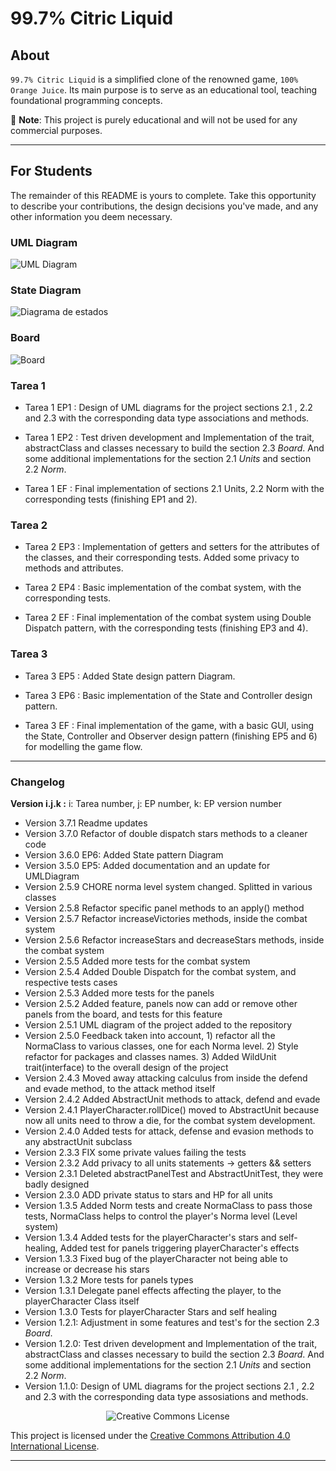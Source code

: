 # 99.7% Citric Liquid

## About

`99.7% Citric Liquid` is a simplified clone of the renowned game, `100% Orange Juice`. Its main
purpose is to serve as an educational tool, teaching foundational programming concepts.

📢 **Note**: This project is purely educational and will not be used for any commercial purposes.

---

## For Students

The remainder of this README is yours to complete. Take this opportunity to describe your
contributions, the design decisions you've made, and any other information you deem necessary.

### UML Diagram
![UML Diagram](/imagenes/UML99OrangeUiceDiagram.png  "UML Diagram")

### State Diagram
![Diagrama de estados](/imagenes/diagrama_estados2.png)

### Board
![Board](/imagenes/image.png)

### Tarea 1

- Tarea 1 EP1 : Design of UML diagrams for the project sections 2.1 , 2.2 and 2.3 with the corresponding data type associations and methods.

- Tarea 1 EP2 : Test driven development and Implementation of the trait, abstractClass and classes necessary to build the section 2.3 _Board_. And some additional implementations for the section 2.1 _Units_ and section 2.2 _Norm_.

- Tarea 1 EF : Final implementation of sections 2.1 Units, 2.2 Norm with the corresponding tests (finishing EP1 and 2). 

### Tarea 2

- Tarea 2 EP3 : Implementation of getters and setters for the attributes of the classes, and their corresponding tests. Added some privacy to methods and attributes.

- Tarea 2 EP4 : Basic implementation of the combat system, with the corresponding tests.

- Tarea 2 EF : Final implementation of the combat system using Double Dispatch pattern, with the corresponding tests (finishing EP3 and 4).

### Tarea 3

- Tarea 3 EP5 : Added State design pattern Diagram.

- Tarea 3 EP6 : Basic implementation of the State and Controller design pattern.

- Tarea 3 EF : Final implementation of the game, with a basic GUI, using the State, Controller and Observer design pattern (finishing EP5 and 6) for modelling the game flow.
<hr>


### Changelog

**Version i.j.k :** i: Tarea number, j: EP number, k: EP version number

- Version 3.7.1 Readme updates 
- Version 3.7.0 Refactor of double dispatch stars methods to a cleaner code 
- Version 3.6.0 EP6: Added State pattern Diagram
- Version 3.5.0 EP5: Added documentation and an update for UMLDiagram
- Version 2.5.9 CHORE norma level system changed. Splitted in various classes
- Version 2.5.8 Refactor specific panel methods to an apply() method
- Version 2.5.7 Refactor increaseVictories methods, inside the combat system
- Version 2.5.6 Refactor increaseStars and decreaseStars methods, inside the combat system
- Version 2.5.5 Added more tests for the combat system
- Version 2.5.4 Added Double Dispatch for the combat system, and respective tests cases
- Version 2.5.3 Added more tests for the panels
- Version 2.5.2 Added feature, panels now can add or remove other panels from the board, and tests for this feature
- Version 2.5.1 UML diagram of the project added to the repository
- Version 2.5.0 Feedback taken into account, 1) refactor all the NormaClass to various classes, one for each Norma level. 2) Style refactor for packages and classes names. 3) Added WildUnit trait(interface) to the overall design of the project
- Version 2.4.3 Moved away attacking calculus from inside the defend and evade method, to the attack method itself
- Version 2.4.2 Added AbstractUnit methods to attack, defend and evade
- Version 2.4.1 PlayerCharacter.rollDice() moved to AbstractUnit because now all units need to throw a die, for the combat system development.
- Version 2.4.0 Added tests for attack, defense and evasion methods to any abstractUnit subclass
- Version 2.3.3 FIX some private values failing the tests
- Version 2.3.2 Add privacy to all units statements -> getters && setters
- Version 2.3.1 Deleted abstractPanelTest and AbstractUnitTest, they were badly designed
- Version 2.3.0 ADD private status to stars and HP for all units
- Version 1.3.5 Added Norm tests and create NormaClass to pass those tests, NormaClass helps to control the player's Norma level (Level system)
- Version 1.3.4 Added tests for the playerCharacter's stars and self-healing, Added test for panels triggering playerCharacter's effects
- Version 1.3.3 Fixed bug of the playerCharacter not being able to increase or decrease his stars
- Version 1.3.2 More tests for panels types
- Version 1.3.1 Delegate panel effects affecting the player, to the playerCharacter Class itself
- Version 1.3.0 Tests for playerCharacter Stars and self healing
- Version 1.2.1: Adjustment in some features and test's for the section 2.3 _Board_.
- Version 1.2.0: Test driven development and Implementation of the trait, abstractClass and classes necessary to build the section 2.3 _Board_. And some additional implementations for the section 2.1 _Units_ and section 2.2 _Norm_.
- Version 1.1.0: Design of UML diagrams for the project sections 2.1 , 2.2 and 2.3 with the corresponding data type assosiations and methods.


<div style="text-align:center;">
    <img src="https://i.creativecommons.org/l/by/4.0/88x31.png" alt="Creative Commons License">
</div>

This project is licensed under the [Creative Commons Attribution 4.0 International License](http://creativecommons.org/licenses/by/4.0/).

---
